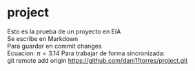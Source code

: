 # project
Esto es la prueba de un proyecto en EIA\
Se escribe en Markdown\
Para guardar en commit changes\
Ecuacion: $\pi=3.14$
Para trabajar de forma sincronizada:\
git remote add origin https://github.com/dani11torres/project.git
